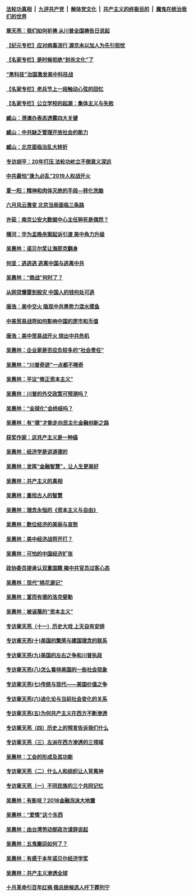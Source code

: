 

####  [法轮功真相](../../../../basic/blob/master/README.md?t=04191301) &nbsp;|&nbsp; [九评共产党](../../../../9ping.md/blob/master/README.md?t=04191301) &nbsp;|&nbsp; [解体党文化](../../../../jtdwh.md/blob/master/README.md?t=04191301)  &nbsp;|&nbsp; [共产主义的终极目的](../../../../gczydzjmd.md/blob/master/README.md?t=04191301) &nbsp;|&nbsp; [魔鬼在统治我们的世界](../../../../mgztzwmdsj.md/blob/master/README.md?t=04191301) 

#### [章天亮：我们如何祈祷 从川普全国祷告日说起](../pages/nsc423/n11944627.md?t=04191301) 

#### [【纪元专栏】应对病毒流行 渥京未以加人为先引担忧](../pages/nsc423/n11875714.md?t=04191301) 

#### [【名家专栏】是时候拒绝“封杀文化”了](../pages/nsc423/n11814093.md?t=04191301) 

#### [“黑科技”治国激发美中科技战](../pages/nsc423/n11638056.md?t=04191301) 

#### [【名家专栏】老兵节上一段触动心弦的回忆](../pages/nsc423/n11646016.md?t=04191301) 

#### [【名家专栏】公立学校的起源：集体主义与失败](../pages/nsc423/n11601833.md?t=04191301) 

#### [臧山：港澳办表态透露四大关键](../pages/nsc423/n11421628.md?t=04191301) 

#### [臧山：中共缺乏管理开放社会的能力](../pages/nsc423/n11407457.md?t=04191301) 

#### [臧山：北京面临治乱大转折](../pages/nsc423/n11406895.md?t=04191301) 

#### [专访胡平：20年打压 法轮功屹立不倒意义深远](../pages/nsc423/n11398800.md?t=04191301) 

#### [中共最怕“逢九必乱”2019人权战开火](../pages/nsc423/n11385248.md?t=04191301) 

#### [夏一阳：精神和肉体灭绝的手段—转化洗脑](../pages/nsc423/n11368250.md?t=04191301) 

#### [六月风云激变 北京当局面临三条路](../pages/nsc423/n11313668.md?t=04191301) 

#### [许茹：南京公安大数据中心主任猝死是偶然？](../pages/nsc423/n11064744.md?t=04191301) 

#### [横河：华为孟晚舟案起诉引渡 美中角力升级](../pages/nsc423/n11027230.md?t=04191301) 

#### [吴惠林：诺贝尔奖让海耶克翻身](../pages/nsc423/n10890049.md?t=04191301) 

#### [何坚：逃逃逃 逃离中国与逃离中共](../pages/nsc423/n10592891.md?t=04191301) 

#### [吴惠林：“商战”何时了？](../pages/nsc423/n10573558.md?t=04191301) 

#### [从网贷爆雷到股灾 中国人的钱何处可逃](../pages/nsc423/n10572800.md?t=04191301) 

#### [唐浩：美中交火 隐现中共黑势力混水摸鱼](../pages/nsc423/n10544040.md?t=04191301) 

#### [中美贸易战将如何影响中国的房市和币值](../pages/nsc423/n10543697.md?t=04191301) 

#### [唐浩：美中贸易战开火 烧出中共危机](../pages/nsc423/n10540126.md?t=04191301) 

#### [吴惠林：企业家是否应负较多的“社会责任”](../pages/nsc423/n10535022.md?t=04191301) 

#### [吴惠林：“川普奇迹”一点都不稀奇](../pages/nsc423/n10512808.md?t=04191301) 

#### [吴惠林：平议“修正资本主义”](../pages/nsc423/n10495724.md?t=04191301) 

#### [吴惠林：川普的外交政策可预测吗？](../pages/nsc423/n10462387.md?t=04191301) 

#### [吴惠林：“全球化”会终结吗？](../pages/nsc423/n10452838.md?t=04191301) 

#### [吴惠林：有“德”才能走向民主化金融创新之路](../pages/nsc423/n10432292.md?t=04191301) 

#### [获奖作家：这共产主义是一种癌](../pages/nsc423/n10431541.md?t=04191301) 

#### [吴惠林：经济学是讲道德的](../pages/nsc423/n10398014.md?t=04191301) 

#### [吴惠林：发挥“金融智慧”，让人生更美好](../pages/nsc423/n10375019.md?t=04191301) 

#### [吴惠林：共产主义的真相](../pages/nsc423/n10351394.md?t=04191301) 

#### [吴惠林：重拾古人的智慧](../pages/nsc423/n10337691.md?t=04191301) 

#### [吴惠林：理念永恒的《资本主义与自由》](../pages/nsc423/n10316274.md?t=04191301) 

#### [吴惠林：数位经济的美丽与哀愁](../pages/nsc423/n10292946.md?t=04191301) 

#### [吴惠林：美中经济战将开打？](../pages/nsc423/n10258825.md?t=04191301) 

#### [吴惠林：可怕的中国经济扩张](../pages/nsc423/n10219147.md?t=04191301) 

#### [政协委员提承认双重国籍 揭中共官员过客心态](../pages/nsc423/n10208809.md?t=04191301) 

#### [吴惠林：现代“桃花源记”](../pages/nsc423/n10185234.md?t=04191301) 

#### [吴惠林：富而有德的洛克斐勒](../pages/nsc423/n10142264.md?t=04191301) 

#### [吴惠林：被诬蔑的“资本主义”](../pages/nsc423/n10124816.md?t=04191301) 

#### [专访章天亮（十一）历史大戏 上天自有安排](../pages/nsc423/n10094905.md?t=04191301) 

#### [专访章天亮(十)美国的繁荣与建国理念的联系](../pages/nsc423/n10094899.md?t=04191301) 

#### [专访章天亮(九)美国的左右之争和川普执政](../pages/nsc423/n10094889.md?t=04191301) 

#### [专访章天亮(八)怎么看待美国的一些社会现象](../pages/nsc423/n10094857.md?t=04191301) 

#### [专访章天亮(七)传统与现代——美国价值之争](../pages/nsc423/n10093140.md?t=04191301) 

#### [专访章天亮(六)进化论与当前社会变化的关系](../pages/nsc423/n10092036.md?t=04191301) 

#### [专访章天亮(五)为何共产主义在西方不断渗透](../pages/nsc423/n10083620.md?t=04191301) 

#### [专访章天亮（四）历史上的预言告诉我们什么](../pages/nsc423/n10083606.md?t=04191301) 

#### [专访章天亮（三）左派在西方渗透的三领域](../pages/nsc423/n10081115.md?t=04191301) 

#### [吴惠林：工会的形成及其功能](../pages/nsc423/n10080633.md?t=04191301) 

#### [专访章天亮（二）什么人和组织让人背离神](../pages/nsc423/n10076637.md?t=04191301) 

#### [专访章天亮（一）不同民族的三个共同记忆](../pages/nsc423/n10074188.md?t=04191301) 

#### [吴惠林：有影呒？2018金融泡沫大地震](../pages/nsc423/n10040534.md?t=04191301) 

#### [吴惠林：“爱情”这个东西](../pages/nsc423/n10019423.md?t=04191301) 

#### [吴惠林：由台湾劳动部政次请辞说起](../pages/nsc423/n9979679.md?t=04191301) 

#### [吴惠林：五鬼搬运如何了？](../pages/nsc423/n9925338.md?t=04191301) 

#### [吴惠林：有感于本年诺贝尔经济学奖](../pages/nsc423/n9871883.md?t=04191301) 

#### [吴惠林：共产主义渗透全球](../pages/nsc423/n9812748.md?t=04191301) 

#### [十月革命引百年红祸 俄总统候选人吁下葬列宁](../pages/nsc423/n9810182.md?t=04191301) 

